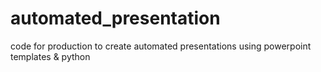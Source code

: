 # automated_presentation
code for production to create automated presentations using powerpoint templates &amp; python 
